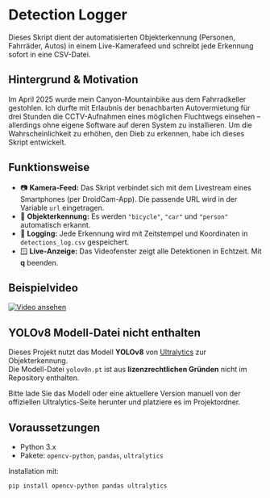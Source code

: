 # Detection Logger

Dieses Skript dient der automatisierten Objekterkennung (Personen, Fahrräder, Autos) in einem Live-Kamerafeed und schreibt jede Erkennung sofort in eine CSV-Datei.

## Hintergrund & Motivation

Im April 2025 wurde mein Canyon-Mountainbike aus dem Fahrradkeller gestohlen. Ich durfte mit Erlaubnis der benachbarten Autovermietung für drei Stunden die CCTV-Aufnahmen eines möglichen Fluchtwegs einsehen – allerdings ohne eigene Software auf deren System zu installieren. Um die Wahrscheinlichkeit zu erhöhen, den Dieb zu erkennen, habe ich dieses Skript entwickelt.

## Funktionsweise

- 📷 **Kamera-Feed:** Das Skript verbindet sich mit dem Livestream eines Smartphones (per DroidCam-App). Die passende URL wird in der Variable `url` eingetragen.
- 🧠 **Objekterkennung:** Es werden `"bicycle"`, `"car"` und `"person"` automatisch erkannt.
- 📝 **Logging:** Jede Erkennung wird mit Zeitstempel und Koordinaten in `detections_log.csv` gespeichert.
- 🪟 **Live-Anzeige:** Das Videofenster zeigt alle Detektionen in Echtzeit. Mit **q** beenden.

## Beispielvideo

[![Video ansehen](https://img.youtube.com/vi/4smgL218ykA/0.jpg)](https://youtube.com/shorts/4smgL218ykA?feature=shared)

## YOLOv8 Modell-Datei nicht enthalten

Dieses Projekt nutzt das Modell **YOLOv8** von [Ultralytics](https://github.com/ultralytics/ultralytics) zur Objekterkennung.  
Die Modell-Datei `yolov8n.pt` ist aus **lizenzrechtlichen Gründen** nicht im Repository enthalten.

Bitte lade Sie das Modell oder eine aktuellere Version manuell von der offiziellen Ultralytics-Seite herunter und platziere es im Projektordner.

## Voraussetzungen

- Python 3.x
- Pakete: `opencv-python`, `pandas`, `ultralytics`

Installation mit:
```bash
pip install opencv-python pandas ultralytics
